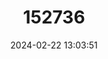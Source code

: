 ---
title: "152736"
category: "Selenicereus grandiflorus"
draft: false
date: 2024-02-22 13:03:51
languages:
  Spanish; Castilian: ["Pitayita-nocturna Reina de la Noche"]
  English: ["Queen of the Night"]
---
